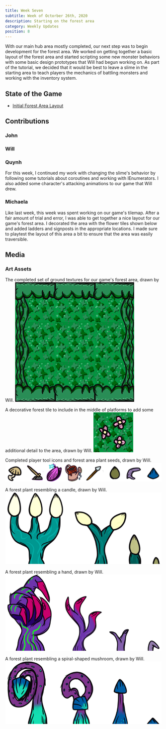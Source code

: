 ```yaml
---
title: Week Seven
subtitle: Week of Octorber 26th, 2020
description: Starting on the forest area
category: Weekly Updates
position: 8
---
```


With our main hub area mostly completed, our next step was to begin development for the forest area. We worked on getting together a basic layout of the forest area and started scripting some new monster behaviors with some basic design prototypes that Will had begun working on. As part of the tutorial, we decided that it would be best to leave a slime in the starting area to teach players the mechanics of battling monsters and working with the inventory system.

## State of the Game
- [Initial Forest Area Layout](./media/week-7/forest-area-preview.png)

## Contributions

### John

### Will

### Quynh
For this week, I continued my work with changing the slime's behavior by following some tutorials about coroutines and working with IEnumerators. I also added some character's attacking animations to our game that Will drew. 
### Michaela
Like last week, this week was spent working on our game's tilemap. After a fair amount of trial and error, I was able to get together a nice layout for our game's forest area. I decorated the area with the flower tiles shown below and added ladders and signposts in the appropriate locations. I made sure to playtest the layout of this area a bit to ensure that the area was easily traversible.

## Media

### Art Assets
The completed set of ground textures for our game's forest area, drawn by Will.
<img src="./media/week-7/forest-tileset.png" />

A decorative forest tile to include in the middle of platforms to add some additional detail to the area, drawn by Will.
<img src="./media/week-7/forest-flowers.png" />

Completed player tool icons and forest area plant seeds, drawn by Will.
<img src="./media/week-7/inventory-items.png" />

A forest plant resembling a candle, drawn by Will.
<img src="./media/week-7/plant-candle.png" />

A forest plant resembling a hand, drawn by Will.
<img src="./media/week-7/plant-hand.png" />

A forest plant resembling a spiral-shaped mushroom, drawn by Will.
<img src="./media/week-7/plant-spiral.png" />
